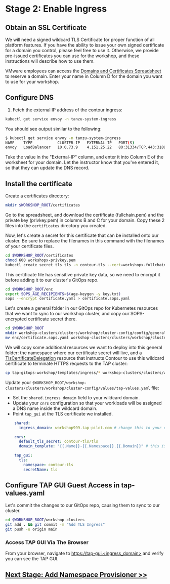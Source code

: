 # Stage 2: Enable Ingress

## Obtain an SSL Certificate

We will need a signed wildcard TLS Certificate for proper function of all platform features. If you have the ability to issue your own signed certificate for a domain you control, please feel free to use it. Otherwise, we provide pre-issued certificates you can use for the workshop, and these instructions will describe how to use them.

VMware employees can access the [Domains and Certificates Spreadsheet](https://onevmw.sharepoint.com/:x:/s/TanzuApplicationPlatformTAPTSL/EcyhihIXXdxHoagtOm9x_SEB3yNIce8OjDtnhRtJlPkgZw?e=Ph4e4p) to reserve a domain. Enter your name in Column D for the domain you want to use for your workshop.

## Configure DNS

1. Fetch the external IP address of the contour ingress:

```bash
kubectl get service envoy -n tanzu-system-ingress
```

You should see output similar to the following:

```bash
$ kubectl get service envoy -n tanzu-system-ingress
NAME    TYPE           CLUSTER-IP   EXTERNAL-IP   PORT(S)                      AGE
envoy   LoadBalancer   10.0.73.9    4.151.25.22   80:31334/TCP,443:31095/TCP   5d19h
```

Take the value in the "External-IP" column, and enter it into Column E of the worksheet for your domain. Let the instructor know that you've entered it, so that they can update the DNS record.

## Install the certificate

Create a certificates directory:
```bash
mkdir $WORKSHOP_ROOT/certificates
```
Go to the spreadsheet, and download the certificate (fullchain.pem) and the private key (privkey.pem) in columns B and C for your domain. Copy these 2 files into the `certificates` directory you created.

Now, let's create a secret for this certificate that can be installed onto our cluster. Be sure to replace the filenames in this command with the filenames of your certificate files.
```bash
cd $WORKSHOP_ROOT/certificates
chmod 600 workshopx-privkey.pem
kubectl create secret tls tls -n contour-tls --cert=workshopx-fullchain.pem --key=workshopx-privkey.pem --dry-run=client -o yaml > $WORKSHOP_ROOT/enc/certificate.yaml
```

This certificate file has sensitive private key data, so we need to encrypt it before adding it to our cluster's GitOps repo.

```bash
cd $WORKSHOP_ROOT/enc
export SOPS_AGE_RECIPIENTS=$(age-keygen -y key.txt)
sops --encrypt certificate.yaml > certificate.sops.yaml
```

Let's create a general folder in our GitOps repo for Kubernetes resources that we want to sync to our workshop cluster, and copy our SOPS-encrypted certificate secret there.

```bash
cd $WORKSHOP_ROOT
mkdir workshop-clusters/clusters/workshop/cluster-config/config/general
mv enc/certificate.sops.yaml workshop-clusters/clusters/workshop/cluster-config/config/general
```

We will copy some additional resources we want to deploy into this general folder: the namespace where our certificate secret will live, and a [TlsCertificateDelegation](https://projectcontour.io/docs/1.25/config/tls-delegation/) resource that instructs Contour to use this wildcard certificate to terminate HTTPS requests to the TAP cluster:

```bash
cp tap-gitops-workshop/templates/ingress/* workshop-clusters/clusters/workshop/cluster-config/config/general
```

Update your `$WORKSHOP_ROOT/workshop-clusters/clusters/workshop/cluster-config/values/tap-values.yaml` file:
- Set the `shared.ingress_domain` field to your wildcard domain.
- Update your `cnrs` configuration so that your workloads will be assigned a DNS name inside the wildcard domain.
- Point `tap_gui` at the TLS certificate we installed.
```yaml
    shared:
      ingress_domain: workshop999.tap-pilot.com # change this to your domain

    cnrs:
      default_tls_secret: contour-tls/tls
      domain_template: "{{.Name}}-{{.Namespace}}.{{.Domain}}" # this is a go-template

    tap_gui:
      tls:
        namespace: contour-tls
        secretName: tls
```

## Configure TAP GUI Guest Access in tap-values.yaml

Let's commit the changes to our GitOps repo, causing them to sync to our cluster.

```bash
cd $WORKSHOP_ROOT/workshop-clusters
git add . && git commit -m "Add TLS Ingress"
git push -u origin main
```

### Access TAP GUI Via The Browser

From your browser, navigate to [https://tap-gui.<ingress_domain>](https://tap-gui.<ingress_domain>) and verify you can see the TAP GUI.

## [Next Stage: Add Namespace Provisioner >>](Stage-3-Namespace-Provisioner.md)